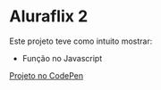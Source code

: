 # Aluraflix 2

Este projeto teve como intuito mostrar: 
- Função no Javascript

[Projeto no CodePen](https://codepen.io/plgisele/pen/KKazZwb "CodePen")